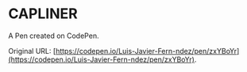 # CAPLINER

A Pen created on CodePen.

Original URL: [https://codepen.io/Luis-Javier-Fern-ndez/pen/zxYBoYr](https://codepen.io/Luis-Javier-Fern-ndez/pen/zxYBoYr).

